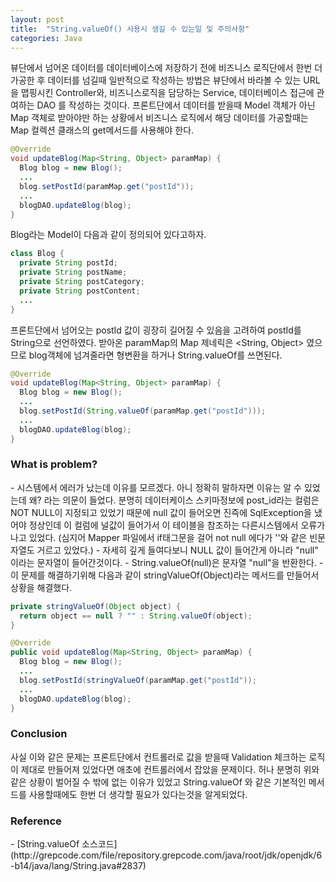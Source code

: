 ```yaml
---
layout: post
title:  "String.valueOf() 사용시 생길 수 있는일 및 주의사항"
categories: Java
---
```



뷰단에서 넘어온 데이터를 데이터베이스에 저장하기 전에 비즈니스 로직단에서 한번 더 가공한 후 데이터를 넘길때 일반적으로 작성하는 방법은 뷰단에서 바라볼 수 있는 URL을 맵핑시킨 Controller와, 비즈니스로직을 담당하는 Service, 데이터베이스 접근에 관여하는 DAO 를 작성하는 것이다. 프론트단에서 데이터를 받을때 Model 객체가 아닌 Map 객체로 받아야만 하는 상황에서 비즈니스 로직에서 해당 데이터를 가공할때는 Map 컬렉션 클래스의 get메서드를 사용해야 한다. 

```java
@Override
void updateBlog(Map<String, Object> paramMap) {
  Blog blog = new Blog();
  ...
  blog.setPostId(paramMap.get("postId"));
  ...
  blogDAO.updateBlog(blog);
}
```

Blog라는 Model이 다음과 같이 정의되어 있다고하자.

```java
class Blog {
  private String postId;
  private String postName;
  private String postCategory;
  private String postContent;
  ...
}
```

프론트단에서 넘어오는 postId 값이 굉장히 길어질 수 있음을 고려하여 postId를 String으로 선언하였다. 받아온 paramMap의 Map 제네릭은 <String, Object> 였으므로 blog객체에 넘겨줄라면 형변환을 하거나 String.valueOf를 쓰면된다.

```java
@Override
void updateBlog(Map<String, Object> paramMap) {
  Blog blog = new Blog();
  ...
  blog.setPostId(String.valueOf(paramMap.get("postId")));
  ...
  blogDAO.updateBlog(blog);
}
```


<h3>What is problem?</h3>
- 시스템에서 에러가 났는데 이유를 모르겠다. 아니 정확히 말하자면 이유는 알 수 있었는데 왜? 라는 의문이 들었다. 분명히 데이터케이스 스키마정보에 post_id라는 컬럼은 NOT NULL이 지정되고 있었기 때문에 null 값이 들어오면 진즉에 SqlException을 냈어야 정상인데 이 컬럼에 널값이 들어가서 이 테이블을 참조하는 다른시스템에서 오류가 나고 있었다. (심지어 Mapper 파일에서 if태그문을 걸어 not null 에다가 ''와 같은 빈문자열도 거르고 있었다.)
- 자세히 깊게 들여다보니 NULL 값이 들어간게 아니라 "null" 이라는 문자열이 들어간것이다.
- String.valueOf(null)은 문자열 "null"을 반환한다. 
- 이 문제를 해결하기위해 다음과 같이 stringValueOf(Object)라는 메서드를 만들어서 상황을 해결했다.

```java
private stringValueOf(Object object) {
  return object == null ? "" : String.valueOf(object);
}

@Override
public void updateBlog(Map<String, Object> paramMap) {
  Blog blog = new Blog();
  ...
  blog.setPostId(stringValueOf(paramMap.get("postId"));
  ...
  blogDAO.updateBlog(blog);
}
```


<h3>Conclusion</h3>
사실 이와 같은 문제는 프론트단에서 컨트롤러로 값을 받을때 Validation 체크하는 로직이 제대로 만들어져 있었다면 애초에 컨트롤러에서 잡았을 문제이다. 허나 분명히 위와 같은 상황이 벌어질 수 밖에 없는 이유가 있었고 String.valueOf 와 같은 기본적인 메서드를 사용할때에도 한번 더 생각할 필요가 있다는것을 알게되었다.



<h3>Reference</h3>
- [String.valueOf 소스코드](http://grepcode.com/file/repository.grepcode.com/java/root/jdk/openjdk/6-b14/java/lang/String.java#2837)
